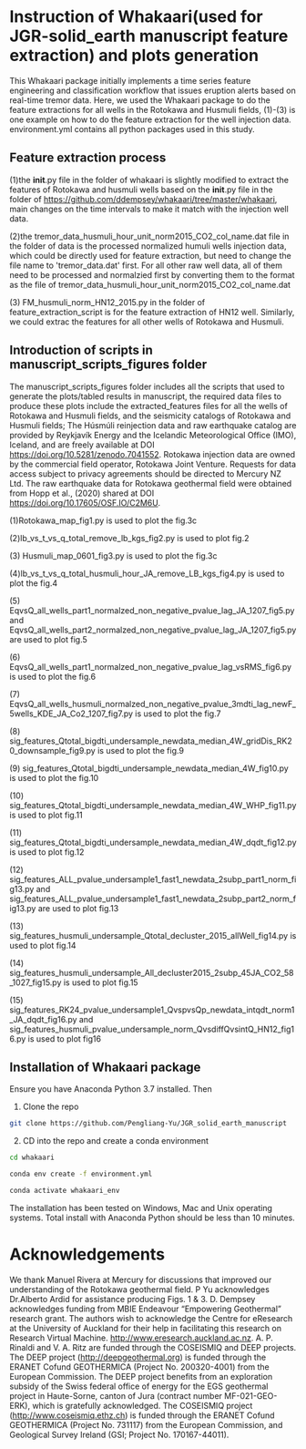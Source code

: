 # Instruction of Whakaari(used for JGR-solid_earth manuscript feature extraction) and plots generation
This Whakaari package initially implements a time series feature engineering and classification workflow that issues eruption alerts based on real-time tremor data. Here, we used the Whakaari package to do the feature extractions for all wells in the Rotokawa and Husmuli fields, (1)-(3) is one example on how to do the feature extraction for the well injection data. environment.yml contains all python packages used in this study.

## Feature extraction process

(1)the __init__.py file in the folder of whakaari is slightly modified to extract the features of Rotokawa and husmuli wells based on the __init__.py file in the folder of https://github.com/ddempsey/whakaari/tree/master/whakaari, main changes on the time intervals to make it match with the injection well data.

(2)the tremor_data_husmuli_hour_unit_norm2015_CO2_col_name.dat file in the folder of data is the processed normalized humuli wells injection data, which could be directly used for feature extraction, but need to change the file name to 'tremor_data.dat' first. For all other raw well data, all of them need to be processed and normalzied first by converting them to the format as the file of tremor_data_husmuli_hour_unit_norm2015_CO2_col_name.dat

(3) FM_husmuli_norm_HN12_2015.py in the folder of feature_extraction_script is for the feature extraction of HN12 well. Similarly, we could extrac the features for all other wells of Rotokawa and Husmuli.

## Introduction of scripts in manuscript_scripts_figures folder

  The manuscript_scripts_figures folder includes all the scripts that used to generate the plots/tabled results in manuscript, the required data files to produce these plots include the extracted_features files for all the wells of Rotokawa and Husmuli fields, and the seismicity catalogs of Rotokawa and Husmuli fields; The Húsmúli reinjection data and raw earthquake catalog are provided by Reykjavík Energy and the Icelandic Meteorological Office (IMO), Iceland, and are freely available at DOI  https://doi.org/10.5281/zenodo.7041552. Rotokawa injection data are owned by the commercial field operator, Rotokawa Joint Venture. Requests for data access subject to privacy agreements should be directed to Mercury NZ Ltd. The raw earthquake data for Rotokawa geothermal field were obtained from Hopp et al., (2020) shared at DOI https://doi.org/10.17605/OSF.IO/C2M6U.
  
(1)Rotokawa_map_fig1.py is used to plot the fig.3c

(2)lb_vs_t_vs_q_total_remove_lb_kgs_fig2.py is used to plot fig.2

(3) Husmuli_map_0601_fig3.py is used to plot the fig.3c

(4)lb_vs_t_vs_q_total_husmuli_hour_JA_remove_LB_kgs_fig4.py is used to plot the fig.4

(5) EqvsQ_all_wells_part1_normalzed_non_negative_pvalue_lag_JA_1207_fig5.py and EqvsQ_all_wells_part2_normalzed_non_negative_pvalue_lag_JA_1207_fig5.py are used to plot fig.5

(6) EqvsQ_all_wells_part1_normalzed_non_negative_pvalue_lag_vsRMS_fig6.py is used to plot the fig.6

(7) EqvsQ_all_wells_husmuli_normalzed_non_negative_pvalue_3mdti_lag_newF_5wells_KDE_JA_Co2_1207_fig7.py is used to plot the fig.7

(8) sig_features_Qtotal_bigdti_undersample_newdata_median_4W_gridDis_RK20_downsample_fig9.py is used to plot the fig.9

(9) sig_features_Qtotal_bigdti_undersample_newdata_median_4W_fig10.py is used to plot the fig.10

(10) sig_features_Qtotal_bigdti_undersample_newdata_median_4W_WHP_fig11.py is used to plot fig.11

(11) sig_features_Qtotal_bigdti_undersample_newdata_median_4W_dqdt_fig12.py is used to plot fig.12

(12) sig_features_ALL_pvalue_undersample1_fast1_newdata_2subp_part1_norm_fig13.py and sig_features_ALL_pvalue_undersample1_fast1_newdata_2subp_part2_norm_fig13.py are used to plot fig.13

(13) sig_features_husmuli_undersample_Qtotal_decluster_2015_allWell_fig14.py is used to plot fig.14

(14) sig_features_husmuli_undersample_All_decluster2015_2subp_45JA_CO2_58_1027_fig15.py is used to plot fig.15

(15) sig_features_RK24_pvalue_undersample1_QvspvsQp_newdata_intqdt_norm1_JA_dqdt_fig16.py and sig_features_husmuli_pvalue_undersample_norm_QvsdiffQvsintQ_HN12_fig16.py is used to plot fig16


## Installation of Whakaari package

Ensure you have Anaconda Python 3.7 installed. Then

1. Clone the repo

```bash
git clone https://github.com/Pengliang-Yu/JGR_solid_earth_manuscript
```

2. CD into the repo and create a conda environment

```bash
cd whakaari

conda env create -f environment.yml

conda activate whakaari_env
```

The installation has been tested on Windows, Mac and Unix operating systems. Total install with Anaconda Python should be less than 10 minutes.

# Acknowledgements

We thank Manuel Rivera at Mercury for discussions that improved our understanding of the Rotokawa geothermal field. P Yu acknowledges Dr.Alberto Ardid for assistance producing Figs. 1 & 3. D. Dempsey acknowledges funding from MBIE Endeavour “Empowering Geothermal” research grant. The authors wish to acknowledge the Centre for eResearch at the University of Auckland for their help in facilitating this research on Research Virtual Machine. http://www.eresearch.auckland.ac.nz.  A. P. Rinaldi and V. A. Ritz are funded through the COSEISMIQ and DEEP projects. The DEEP project (http://deepgeothermal.org) is funded through the ERANET Cofund GEOTHERMICA (Project No. 200320-4001) from the European Commission. The DEEP project benefits from an exploration subsidy of the Swiss federal office of energy for the EGS geothermal project in Haute-Sorne, canton of Jura (contract number MF-021-GEO-ERK), which is gratefully acknowledged. The COSEISMIQ project (http://www.coseismiq.ethz.ch) is funded through the ERANET Cofund GEOTHERMICA (Project No. 731117) from the European Commission, and Geological Survey Ireland (GSI; Project No. 170167-44011).

